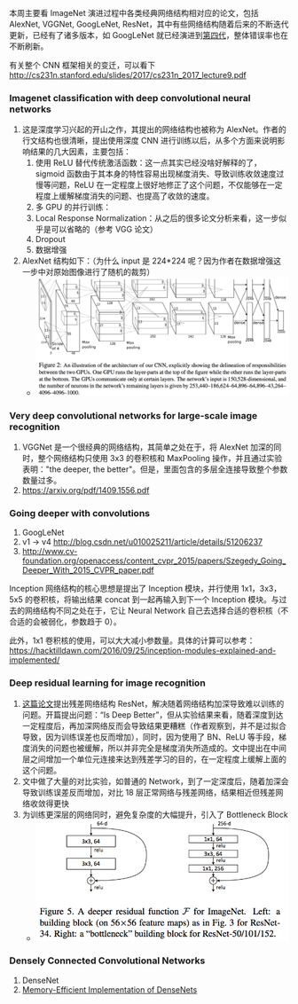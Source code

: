 本周主要看 ImageNet 演进过程中各类经典网络结构相对应的论文，包括 AlexNet, VGGNet, GoogLeNet, ResNet，其中有些网络结构随着后来的不断迭代更新，已经有了诸多版本，如 GoogLeNet 就已经演进到[第四代](http://arxiv.org/abs/1602.07261)，整体错误率也在不断刷新。

有关整个 CNN 框架相关的变迁，可以看下 <http://cs231n.stanford.edu/slides/2017/cs231n_2017_lecture9.pdf>

### Imagenet classification with deep convolutional neural networks

1. 这是深度学习兴起的开山之作，其提出的网络结构也被称为 AlexNet。作者的行文结构也很清晰，提出使用深度 CNN 进行训练以后，从多个方面来说明影响结果的几大因素，主要包括：
    1. 使用 ReLU 替代传统激活函数：这一点其实已经没啥好解释的了，sigmoid 函数由于其本身的特性容易出现梯度消失、导致训练收敛速度过慢等问题，ReLU 在一定程度上很好地修正了这个问题，不仅能够在一定程度上缓解梯度消失的问题、也提高了收敛的速度。
    2. 多 GPU 的并行训练：
    3. Local Response Normalization：从之后的很多论文分析来看，这一步似乎是可以省略的（参考 VGG 论文）
    4. Dropout
    5. 数据增强
2. AlexNet 结构如下：（为什么 input 是 224*224 呢？因为作者在数据增强这一步中对原始图像进行了随机的裁剪）
    - ![](../imgs/alexnet.jpg)

### Very deep convolutional networks for large-scale image recognition

1. VGGNet 是一个很经典的网络结构，其简单之处在于，将 AlexNet 加深的同时，整个网络结构只使用 3x3 的卷积核和 MaxPooling 操作，并且通过实验表明："the deeper, the better"。但是，里面包含的多层全连接导致整个参数数量过多。
2. https://arxiv.org/pdf/1409.1556.pdf

### Going deeper with convolutions
1. GoogLeNet
2. v1 -> v4 <http://blog.csdn.net/u010025211/article/details/51206237>
3. <http://www.cv-foundation.org/openaccess/content_cvpr_2015/papers/Szegedy_Going_Deeper_With_2015_CVPR_paper.pdf>

Inception 网络结构的核心思想是提出了 Inception 模块，并行使用 1x1，3x3，5x5 的卷积核，将输出结果 concat 到一起再输入到下一个 Inception 模块。与过去的网络结构不同之处在于，它让 Neural Network 自己去选择合适的卷积核（不合适的会被弱化，参数趋于 0）。

此外，1x1 卷积核的使用，可以大大减小参数量。具体的计算可以参考：https://hacktilldawn.com/2016/09/25/inception-modules-explained-and-implemented/

### Deep residual learning for image recognition

1. [这篇论文](https://arxiv.org/pdf/1512.03385.pdf)提出残差网络结构 ResNet，解决随着网络结构加深导致难以训练的问题。开篇提出问题：“Is Deep Better”，但从实验结果来看，随着深度到达一定程度后，再加深网络反而会导致结果更糟糕（作者观察到，并不是过拟合导致，因为训练误差也反而增加），同时，因为使用了 BN、ReLU 等手段，梯度消失的问题也被缓解，所以并非完全是梯度消失所造成的。文中提出在中间层之间增加一个单位元连接来达到残差学习的目的，在一定程度上缓解上面的这个问题。
2. 文中做了大量的对比实验，如普通的 Network，到了一定深度后，随着加深会导致训练误差反而增加，对比 18 层正常网络与残差网络，结果相近但残差网络收敛得更快
3. 为训练更深层的网络同时，避免复杂度的大幅提升，引入了 Bottleneck Block
    - ![](../imgs/residual_bottleneck_block.jpg)

### Densely Connected Convolutional Networks

1. DenseNet
2. [Memory-Efficient Implementation of DenseNets](https://arxiv.org/pdf/1707.06990.pdf)
